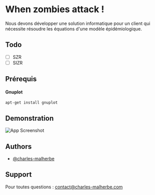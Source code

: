 
# When zombies attack !

Nous devons développer une solution informatique pour un client qui nécessite résoudre les équations d'une modèle épidémiologique.

## Todo

* [ ] SZR
* [ ] SIZR

## Prérequis

#### Gnuplot

``apt-get install gnuplot``

## Demonstration

![App Screenshot](https://via.placeholder.com/468x300?text=App+Screenshot+Here)

## Authors

- [@charles-malherbe](https://www.github.com/charles-malherbe)

## Support

Pour toutes questions : contact@charles-malherbe.com
